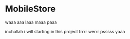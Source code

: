 # MobileStore
waaa 
aaa
laaa 
maaa
 paaa

inchallah i will starting in this project
trrrr werrr psssss yaaa
